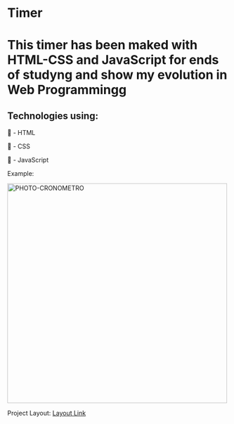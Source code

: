 # Timer
<h1>This timer has been maked with HTML-CSS and JavaScript for ends of studyng and show my evolution in Web Programmingg</h1>

<h2>Technologies using:</h2>

🔶 - HTML

🔷 - CSS

💛 - JavaScript

Example:

<img src="https://raw.githubusercontent.com/leanluizz/Timer/main/assets/image/PHOTO-Landing-Page-Cr%C3%B4nometro.png" alt="PHOTO-CRONOMETRO" width="500vw">

Project Layout: <a href="https://leanluizz.github.io/Timer/">Layout Link
